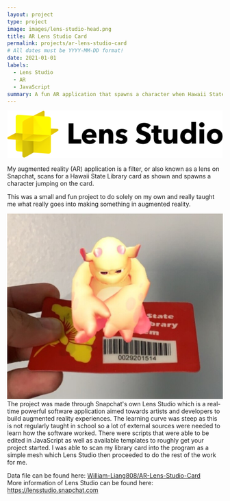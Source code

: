 ```yaml
---
layout: project
type: project
image: images/lens-studio-head.png
title: AR Lens Studio Card
permalink: projects/ar-lens-studio-card
# All dates must be YYYY-MM-DD format!
date: 2021-01-01
labels:
  - Lens Studio
  - AR
  - JavaScript
summary: A fun AR application that spawns a character when Hawaii State Library card is detected in frame.
---
```


<img src="../images/lens-studio.png">

My augmented reality (AR) application is a filter, or also known as a lens on Snapchat, scans for a Hawaii State Library card as shown and spawns a character jumping on the card.

This was a small and fun project to do solely on my own and really taught me what really goes into making something in augmented reality.

<img class="ui medium right floated rounded image" src="/images/ar-example.jpg">
The project was made through Snapchat's own Lens Studio which is a real-time powerful software application aimed towards artists and developers to build augmented reality experiences. The learning curve was steep as this is not regularly taught in school so a lot of external sources were needed to learn how the software worked. There were scripts that were able to be edited in JavaScript as well as available templates to roughly get your project started. I was able to scan my library card into the program as a simple mesh which Lens Studio then proceeded to do the rest of the work for me. 


Data file can be found here: <a href="https://github.com/William-Liang808/AR-Lens-Studio-Card"><i class="large github icon"></i>William-Liang808/AR-Lens-Studio-Card<br></a>
More information of Lens Studio can be found here: <a href="https://lensstudio.snapchat.com/">https://lensstudio.snapchat.com</a>
